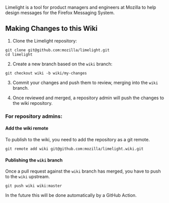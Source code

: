 Limelight is a tool for product managers and engineers at Mozilla to help design messages for the Firefox Messaging System.

## Making Changes to this Wiki

1. Clone the Limelight repository:

```
git clone git@github.com:mozilla/limelight.git
cd limelight
```

2. Create a new branch based on the `wiki` branch:

```
git checkout wiki -b wiki/my-changes
```

3. Commit your changes and push them to review, merging into the `wiki` branch.

4. Once reviewed and merged, a repository admin will push the changes to the wiki repository.

### For repository admins:

#### Add the wiki remote

To publish to the wiki, you need to add the repository as a git remote.

```
git remote add wiki git@github.com:mozilla/limelight.wiki.git
```

#### Publishing the `wiki` branch

Once a pull request against the `wiki` branch has merged, you have to push to the `wiki` upstream.

```
git push wiki wiki:master
```

In the future this will be done automatically by a GitHub Action.
